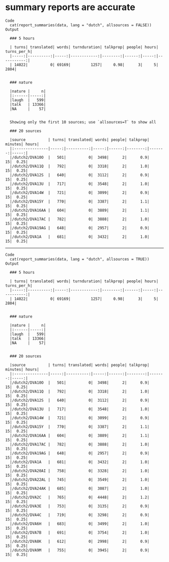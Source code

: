 # summary reports are accurate

    Code
      cat(report_summaries(data, lang = "dutch", allsources = FALSE))
    Output
      
      ### 5 hours
      
      | turns| translated| words| turnduration| talkprop| people| hours| turns_per_h|
      |-----:|----------:|-----:|------------:|--------:|------:|-----:|-----------:|
      | 14022|          0| 69169|         1257|     0.98|      3|     5|        2804|
      
      
      ### nature
      
      |nature |     n|
      |:------|-----:|
      |laugh  |   599|
      |talk   | 13366|
      |NA     |    57|
      
      
      Showing only the first 10 sources; use `allsources=T` to show all
      
      ### 20 sources
      
      |source          | turns| translated| words| people| talkprop| minutes| hours|
      |:---------------|-----:|----------:|-----:|------:|--------:|-------:|-----:|
      |/dutch2/DVA10O  |   501|          0|  3498|      2|      0.9|      15|  0.25|
      |/dutch2/DVA11Q  |   792|          0|  3318|      2|      1.0|      15|  0.25|
      |/dutch2/DVA12S  |   640|          0|  3112|      2|      0.9|      15|  0.25|
      |/dutch2/DVA13U  |   717|          0|  3548|      2|      1.0|      15|  0.25|
      |/dutch2/DVA14W  |   721|          0|  3099|      2|      0.9|      15|  0.25|
      |/dutch2/DVA15Y  |   770|          0|  3387|      2|      1.1|      15|  0.25|
      |/dutch2/DVA16AA |   604|          0|  3889|      2|      1.1|      15|  0.25|
      |/dutch2/DVA17AC |   782|          0|  3888|      2|      1.0|      15|  0.25|
      |/dutch2/DVA19AG |   648|          0|  2957|      2|      0.9|      15|  0.25|
      |/dutch2/DVA1A   |   681|          0|  3432|      2|      1.0|      15|  0.25|
      

---

    Code
      cat(report_summaries(data, lang = "dutch", allsources = TRUE))
    Output
      
      ### 5 hours
      
      | turns| translated| words| turnduration| talkprop| people| hours| turns_per_h|
      |-----:|----------:|-----:|------------:|--------:|------:|-----:|-----------:|
      | 14022|          0| 69169|         1257|     0.98|      3|     5|        2804|
      
      
      ### nature
      
      |nature |     n|
      |:------|-----:|
      |laugh  |   599|
      |talk   | 13366|
      |NA     |    57|
      
      
      ### 20 sources
      
      |source          | turns| translated| words| people| talkprop| minutes| hours|
      |:---------------|-----:|----------:|-----:|------:|--------:|-------:|-----:|
      |/dutch2/DVA10O  |   501|          0|  3498|      2|      0.9|      15|  0.25|
      |/dutch2/DVA11Q  |   792|          0|  3318|      2|      1.0|      15|  0.25|
      |/dutch2/DVA12S  |   640|          0|  3112|      2|      0.9|      15|  0.25|
      |/dutch2/DVA13U  |   717|          0|  3548|      2|      1.0|      15|  0.25|
      |/dutch2/DVA14W  |   721|          0|  3099|      2|      0.9|      15|  0.25|
      |/dutch2/DVA15Y  |   770|          0|  3387|      2|      1.1|      15|  0.25|
      |/dutch2/DVA16AA |   604|          0|  3889|      2|      1.1|      15|  0.25|
      |/dutch2/DVA17AC |   782|          0|  3888|      2|      1.0|      15|  0.25|
      |/dutch2/DVA19AG |   648|          0|  2957|      2|      0.9|      15|  0.25|
      |/dutch2/DVA1A   |   681|          0|  3432|      2|      1.0|      15|  0.25|
      |/dutch2/DVA20AI |   758|          0|  3328|      2|      1.0|      15|  0.25|
      |/dutch2/DVA22AL |   745|          0|  3549|      2|      1.0|      15|  0.25|
      |/dutch2/DVA24AK |   685|          0|  3087|      2|      1.0|      15|  0.25|
      |/dutch2/DVA2C   |   765|          0|  4448|      2|      1.2|      15|  0.25|
      |/dutch2/DVA3E   |   753|          0|  3135|      2|      0.9|      15|  0.25|
      |/dutch2/DVA4C   |   719|          0|  3298|      2|      0.9|      15|  0.25|
      |/dutch2/DVA6H   |   683|          0|  3499|      2|      1.0|      15|  0.25|
      |/dutch2/DVA7B   |   691|          0|  3754|      2|      1.0|      15|  0.25|
      |/dutch2/DVA8K   |   612|          0|  2998|      2|      0.9|      15|  0.25|
      |/dutch2/DVA9M   |   755|          0|  3945|      2|      0.9|      15|  0.25|
      

